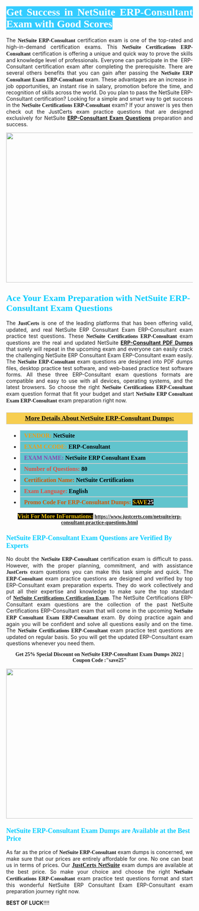 <h1 style="text-align: justify;"><span style="color:#ffffff;"><span style="font-family:Georgia,serif;"><strong><span style="background-color:#33ccff;">Get Success in NetSuite ERP-Consultant Exam with Good Scores</span></strong></span></span></h1>

<p style="text-align: justify;">The <strong><span style="font-family:Georgia,serif;">NetSuite ERP-Consultant</span></strong> certification exam is one of the top-rated and high-in-demand certification exams. This <span style="font-family:Georgia,serif;"><strong>NetSuite Certifications ERP-Consultant</strong></span> certification is offering a unique and quick way to prove the skills and knowledge level of professionals. Everyone can participate in the  ERP-Consultant certification exam after completing the prerequisite. There are several others benefits that you can gain after passing the <span style="font-family:Georgia,serif;"><strong>NetSuite ERP Consultant Exam ERP-Consultant</strong></span> exam. These advantages are an increase in job opportunities, an instant rise in salary, promotion before the time, and recognition of skills across the world. Do you plan to pass the NetSuite ERP-Consultant certification? Looking for a simple and smart way to get success in the <span style="font-family:Georgia,serif;"><strong>NetSuite Certifications ERP-Consultant</strong></span> exam? If your answer is yes then check out the JustCerts exam practice questions that are designed exclusively for NetSuite <strong><a href="https://www.justcerts.com/netsuite/erp-consultant-practice-questions.html">ERP-Consultant Exam Questions</a></strong> preparation and success.</p>

<p style="text-align: center;"><a href="https://www.justcerts.com/netsuite/erp-consultant-practice-questions.html"><img alt="" src="https://i.imgur.com/JNYhfyb.jpg" style="width: 720px; height: 405px;" /></a></p>

<h2 style="margin-right:0in; margin-left:0in"><span style="color:#00ccff;"><span style="font-family:Georgia,serif;"><strong><span style="font-size:18pt">Ace Your Exam Preparation with NetSuite ERP-Consultant Exam Questions </span></strong></span></span></h2>

<p style="text-align: justify;">The <span style="font-size:14px;"><span style="font-family:Georgia,serif;"><strong>JustCerts</strong></span></span> is one of the leading platforms that has been offering valid, updated, and real NetSuite ERP Consultant Exam ERP-Consultant exam practice test questions. These <span style="font-family:Georgia,serif;"><strong>NetSuite Certifications ERP-Consultant</strong></span> exam questions are the real and updated NetSuite <strong><a href="https://www.justcerts.com/netsuite/erp-consultant-practice-questions.html">ERP-Consultant PDF Dumps</a></strong> that surely will repeat in the upcoming exam and everyone can easily crack the challenging NetSuite ERP Consultant Exam ERP-Consultant exam easily. The <span style="font-family:Georgia,serif;"><strong>NetSuite ERP-Consultant</strong></span> exam questions are designed into PDF dumps files, desktop practice test software, and web-based practice test software forms. All these three ERP-Consultant exam questions formats are compatible and easy to use with all devices, operating systems, and the latest browsers. So choose the right <span style="font-family:Georgia,serif;"><strong>NetSuite Certifications ERP-Consultant</strong></span> exam question format that fit your budget and start <span style="font-family:Georgia,serif;"><strong>NetSuite ERP Consultant Exam ERP-Consultant</strong></span> exam preparation right now.</p>

<h3 style="background: #f7ce50; border: 1px solid rgb(204, 204, 204); padding: 5px 10px; text-align: center;"><span style="font-family:Georgia,serif;"><u><u><span style="color:#000000;"><span style="font-size:11pt"><span style="line-height:normal"><b><span style="font-size:13.0pt"><span cambria="">More Details About NetSuite ERP-Consultant Dumps:</span></span></b></span></span></span></u></u></span></h3>

<ul>
	<li style="margin:0cm 10pt">
	<div style="background:#61c4cd; border: 1px solid rgb(204, 204, 204); padding: 5px 10px; text-align: justify;"><span style="font-family:Georgia,serif;"><span style="font-size:11pt"><span style="line-height:normal"><b><span style="font-size:12.0pt"><span new="" roman="" times=""><span style="color:#f39c12;">VENDOR:</span> <span style="color:#000000;">NetSuite</span></span></span></b></span></span></span></div>
	</li>
	<li style="margin:0cm 10pt">
	<div style="background: #61c4cd; border: 1px solid rgb(204, 204, 204); padding: 5px 10px; text-align: justify;"><span style="font-family:Georgia,serif;"><span style="font-size:11pt"><span style="line-height:normal"><b><span style="font-size:12.0pt"><span new="" roman="" times=""><span style="color:#f39c12;">EXAM CCODE:</span> <span style="color:#000000;">ERP-Consultant</span></span></span></b></span></span></span></div>
	</li>
	<li style="margin:0cm 10pt">
	<div style="background: #61c4cd; border: 1px solid rgb(204, 204, 204); padding: 5px 10px; text-align: justify;"><span style="font-family:Georgia,serif;"><span style="font-size:11pt"><span style="line-height:normal"><b><span style="font-size:12.0pt"><span new="" roman="" times=""><span style="color:#8e44ad;">EXAM NAME:</span> <span style="color:#000000;">NetSuite ERP Consultant Exam</span></span></span></b></span></span></span></div>
	</li>
	<li style="margin:0cm 10pt">
	<div style="background: #61c4cd; border: 1px solid rgb(204, 204, 204); padding: 5px 10px;"><span style="font-family:Georgia,serif;"><span style="font-size:11pt"><span style="line-height:normal"><b><span style="font-size:12.0pt"><span new="" roman="" times=""><span style="color:#e74c3c;">Number of Questions:</span><span style="color:#000000;"><span style="color:#f1c40f;"> </span>80</span></span></span></b></span></span></span></div>
	</li>
	<li style="margin:0cm 10pt">
	<div style="background: #61c4cd; border: 1px solid rgb(204, 204, 204); padding: 5px 10px; text-align: justify;"><span style="font-family:Georgia,serif;"><span style="font-size:11pt"><span style="line-height:normal"><b><span style="font-size:12.0pt"><span new="" roman="" times=""><span style="color:#d35400;">Certification Name:</span><span style="color:#000000;"> NetSuite Certifications</span></span></span></b></span></span></span></div>
	</li>
	<li style="margin:0cm 10pt">
	<div style="background: #61c4cd; border: 1px solid rgb(204, 204, 204); padding: 5px 10px; text-align: justify;"><span style="font-family:Georgia,serif;"><span style="font-size:11pt"><span style="line-height:normal"><b><span style="font-size:12.0pt"><span new="" roman="" times=""><span style="color:#e74c3c;">Exam Language:</span> <span style="color:#000000;">English</span></span></span></b></span></span></span></div>
	</li>
	<li style="margin:0cm 10pt">
	<div style="background: #61c4cd; border: 1px solid rgb(204, 204, 204); padding: 5px 10px;"><span style="font-family:Georgia,serif;"><span style="font-size:11pt"><span style="line-height:normal"><b><span style="font-size:12.0pt"><span new="" roman="" times=""><span style="color:#d35400;">Promo Code For ERP-Consultant Dumps:</span><span style="color:#f1c40f;"> <span style="background-color:#000000;">SAVE</span></span><span style="color:#ffffff;"><span style="background-color:#000000;">25</span></span></span></span></b></span></span></span></div>
	</li>
</ul>

<p style="text-align: center;"><span style="font-family:Georgia,serif;"><strong><span style="font-size:16px;"><span style="color:#f1c40f;"><span style="background-color:#000000;">Visit For More InFormations:</span></span></span> <a href="https://www.justcerts.com/netsuite/erp-consultant-practice-questions.html">https://www.justcerts.com/netsuite/erp-consultant-practice-questions.html</a></strong></span></p>

<h3 style="margin-right:0in; margin-left:0in"><span style="color:#00ccff;"><span style="font-family:Georgia,serif;"><strong><span style="font-size:13.5pt">NetSuite ERP-Consultant Exam Questions are Verified By Experts </span></strong></span></span></h3>

<p style="text-align: justify;">No doubt the <span style="font-family:Georgia,serif;"><strong>NetSuite ERP-Consultant</strong></span> certification exam is difficult to pass. However, with the proper planning, commitment, and with assistance <span style="font-family:Georgia,serif;"><span style="font-size:14px;"><strong>JustCerts</strong></span></span> exam questions you can make this task simple and quick. The <span style="font-family:Georgia,serif;"><strong> ERP-Consultant</strong></span> exam practice questions are designed and verified by top ERP-Consultant exam preparation experts. They do work collectively and put all their expertise and knowledge to make sure the top standard of <a href="https://www.justcerts.com/netsuite/netsuite-certifications-certification-exams.html"><span style="font-family:Georgia,serif;"><strong>NetSuite Certifications Certification Exam</strong></span></a>. The NetSuite Certifications ERP-Consultant exam questions are the collection of the past NetSuite Certifications ERP-Consultant exam that will come in the upcoming <span style="font-family:Georgia,serif;"><strong>NetSuite ERP Consultant Exam ERP-Consultant</strong></span> exam. By doing practice again and again you will be confident and solve all questions easily and on the time. The <span style="font-family:Georgia,serif;"><strong>NetSuite Certifications ERP-Consultant</strong></span> exam practice test questions are updated on regular basis. So you will get the updated ERP-Consultant exam questions whenever you need them.</p>

<p style="text-align: center;"><span style="font-size:14px;"><span style="font-family:Georgia,serif;"><strong>Get 25% Special Discount on NetSuite ERP-Consultant Exam Dumps 2022 | Coupon Code :"save25"</strong></span></span></p>

<p style="text-align: center;"><a href="https://www.justcerts.com/netsuite/erp-consultant-practice-questions.html"><img alt="" src="https://i.imgur.com/FssxWlc.jpg" style="width: 720px; height: 405px;" /></a></p>

<h3 style="margin-right:0in; margin-left:0in"><span style="color:#00ccff;"><span style="font-family:Georgia,serif;"><strong><span style="font-size:13.5pt">NetSuite ERP-Consultant Exam Dumps are Available at the Best Price </span></strong></span></span></h3>

<p style="text-align: justify;">As far as the price of <span style="font-family:Georgia,serif;"><strong>NetSuite ERP-Consultant</strong></span> exam dumps is concerned, we make sure that our prices are entirely affordable for one. No one can beat us in terms of prices. Our <a href="https://www.justcerts.com/netsuite-certification-exams.html"><span style="font-family:Georgia,serif;"><strong><span style="font-size:16px;">JustCerts NetSuite</span></strong></span></a> exam dumps are available at the best price. So make your choice and choose the right <span style="font-family:Georgia,serif;"><strong>NetSuite Certifications ERP-Consultant</strong></span> exam practice test questions format and start this wonderful NetSuite ERP Consultant Exam ERP-Consultant exam preparation journey right now. </p>

<p><span style="font-size:14px;"><strong>BEST OF LUCK</strong>!!!!</span></p>
